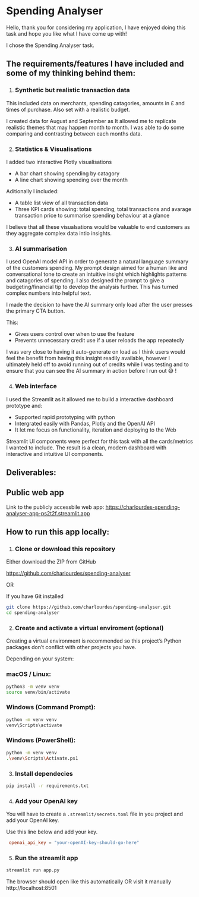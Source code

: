 
# Spending Analyser 

Hello, thank you for considering my application, I have enjoyed doing this task and hope you like what I have come up with!

I chose the Spending Analyser task. 


## The requirements/features I have included and some of my thinking behind them:


1. ### Synthetic but realistic transaction data 
 This included data on merchants, spending catagories, amounts in £ and times of purchase. Also set with a realistic budget. 

 I created data for August and September as It allowed me to replicate realistic themes that may happen month to month. I was able to do some comparing and contrasting between each months data. 



2. ### Statistics & Visualisations 
I added two interactive Plotly visualisations 
- A bar chart showing spending by catagory 
- A line chart showing spending over the month 

Aditionally I included:

- A table list view of all transaction data 
- Three KPI cards showing: total spending, total transactions and avarage transaction price to summarise spending behaviour at a glance

I believe that all these visualsations would be valuable to end customers as they aggregate complex data intio insights. 


3. ### AI summarisation 
 I used OpenAI model API in order to generate a natural language summary of the customers spending. My prompt design aimed for a human like and conversational tone to create an intuitive insight which  highlights patterns and catagories of spending. I also designed the prompt to give a budgeting/financial tip to develop the analysis further. This has turned complex numbers into helpful text. 

I made the decision to have the AI summary only load after the user presses the primary CTA button.

This:

- Gives users control over when to use the feature
- Prevents unnecessary credit use if a user reloads the app repeatedly

I was very close to having it auto-generate on load as I think users would feel the benefit from having this insight readily available, however I ultimately held off to avoid running out of credits while I was testing and to ensure that you can see the AI summary in action before I run out 😅 ! 



4. ### Web interface 
I used the  Streamlit as it allowed me to build a interactive dashboard prototype and:

- Supported rapid prototyping with python 
- Intergrated easily with Pandas, Plotly and the OpenAI API
- It let me focus on functionality, iteration and deploying to the Web

Streamlit UI components were perfect for this task with all the cards/metrics I wanted to include. The result is a clean, modern dashboard with interactive and intuitive UI components. 





## Deliverables:

## Public web app

Link to the publicly accessbile web app: https://charlourdes-spending-analyser-app-ps2t2f.streamlit.app




## How to run this app locally:


1. ### Clone or download this repository

Either download the ZIP from GitHub 

https://github.com/charlourdes/spending-analyser

OR

If you have Git installed 

```bash
git clone https://github.com/charlourdes/spending-analyser.git
cd spending-analyser
```



2. ### Create and activate a virtual enviroment (optional)

Creating a virtual environment is recommended so this project’s Python packages don’t conflict with other projects you have. 

Depending on your system: 

### macOS / Linux:
```bash
python3 -m venv venv
source venv/bin/activate
```

### Windows (Command Prompt):
```bash
python -m venv venv
venv\Scripts\activate
```

### Windows (PowerShell):
```bash
python -m venv venv
.\venv\Scripts\Activate.ps1
```


3. ### Install dependecies 

```bash
pip install -r requirements.txt
```


4. ### Add your OpenAI key 
You will have to create a `.streamlit/secrets.toml` file in you project and add your OpenAI key. 

Use this line below and add your key. 


```toml
 openai_api_key = "your-openAI-key-should-go-here"
 ```

5. ### Run the streamlit app

```bash
streamlit run app.py
```

The browser should open like this automatically OR visit it manually
http://localhost:8501



